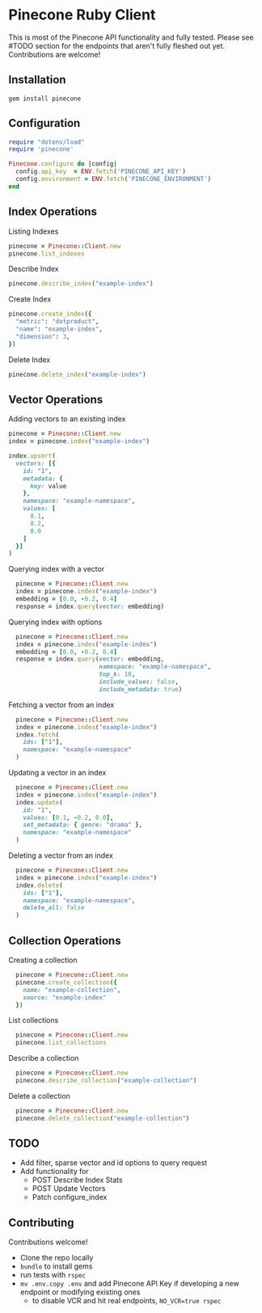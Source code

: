 # Pinecone Ruby Client

This is most of the Pinecone API functionality and fully tested. Please see #TODO section for the endpoints that aren't fully fleshed out yet. Contributions are welcome!

## Installation

`gem install pinecone`

## Configuration

```ruby
require "dotenv/load"
require 'pinecone'

Pinecone.configure do |config|
  config.api_key  = ENV.fetch('PINECONE_API_KEY')
  config.environment = ENV.fetch('PINECONE_ENVIRONMENT')
end
```

## Index Operations

Listing Indexes
```ruby
pinecone = Pinecone::Client.new
pinecone.list_indexes
```

Describe Index
```ruby
pinecone.describe_index("example-index")
```

Create Index
```ruby
pinecone.create_index({
  "metric": "dotproduct",
  "name": "example-index",
  "dimension": 3,
})
```

Delete Index
```ruby
pinecone.delete_index("example-index")
```

## Vector Operations

Adding vectors to an existing index
```ruby
pinecone = Pinecone::Client.new
index = pinecone.index("example-index")

index.upsert(
  vectors: [{
    id: "1",
    metadata: {
      key: value
    },
    namespace: "example-namespace",
    values: [
      0.1,
      0.2,
      0.0
    ]
  }]
)
```

Querying index with a vector
```ruby
  pinecone = Pinecone::Client.new
  index = pinecone.index("example-index")
  embedding = [0.0, -0.2, 0.4]
  response = index.query(vector: embedding)
```

Querying index with options
```ruby
  pinecone = Pinecone::Client.new
  index = pinecone.index("example-index")
  embedding = [0.0, -0.2, 0.4]
  response = index.query(vector: embedding, 
                         namespace: "example-namespace",
                         top_k: 10,
                         include_values: false,
                         include_metadata: true)
```

Fetching a vector from an index
```ruby
  pinecone = Pinecone::Client.new
  index = pinecone.index("example-index")
  index.fetch(
    ids: ["1"], 
    namespace: "example-namespace"
  )
```

Updating a vector in an index
```ruby
  pinecone = Pinecone::Client.new
  index = pinecone.index("example-index")
  index.update(
    id: "1", 
    values: [0.1, -0.2, 0.0],
    set_metadata: { genre: "drama" },
    namespace: "example-namespace"
  )
```

Deleting a vector from an index
```ruby
  pinecone = Pinecone::Client.new
  index = pinecone.index("example-index")
  index.delete(
    ids: ["1"], 
    namespace: "example-namespace", 
    delete_all: false
  )
```

## Collection Operations

Creating a collection
```ruby
  pinecone = Pinecone::Client.new
  pinecone.create_collection({
    name: "example-collection", 
    source: "example-index"
  })
```

List collections
```ruby
  pinecone = Pinecone::Client.new
  pinecone.list_collections
```

Describe a collection
```ruby
  pinecone = Pinecone::Client.new
  pinecone.describe_collection("example-collection")
```

Delete a collection
```ruby
  pinecone = Pinecone::Client.new
  pinecone.delete_collection("example-collection")
```

## TODO

- Add filter, sparse vector and id options to query request
- Add functionality for
  - POST Describe Index Stats
  - POST Update Vectors
  - Patch configure_index

## Contributing

Contributions welcome!

- Clone the repo locally
- `bundle` to install gems
- run tests with `rspec`
- `mv .env.copy .env` and add Pinecone API Key if developing a new endpoint or modifying existing ones
  - to disable VCR and hit real endpoints, `NO_VCR=true rspec`
